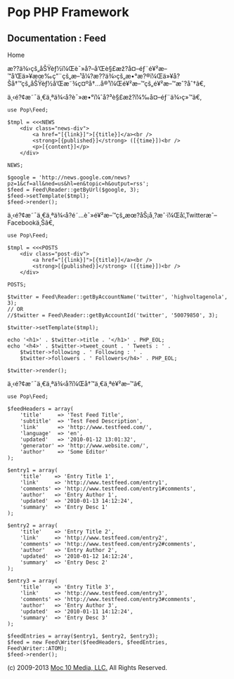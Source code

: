 Pop PHP Framework
=================

Documentation : Feed
--------------------

Home

æ??ä¾›çš„åŠŸèƒ½ï¼Œè¯»å?–å’Œè§£æž?å¤–éƒ¨é¥²æ–™å’Œä»¥æœ‰ç”¨çš„æ–¹å¼?æ??ä¾›çš„æ•°æ?®ï¼Œä»¥å?Šå†™çš„åŠŸèƒ½å’Œæ˜¾ç¤ºå†…å®¹ï¼Œé¥²æ–™çš„é¥²æ–™æˆ?åˆ†ã€‚

ä¸‹é?¢æ˜¯ä¸€ä¸ªä¾‹å­?è¯»æ•°ï¼ˆå?³è§£æž?ï¼‰å¤–éƒ¨ä¾›ç»™ã€‚

    use Pop\Feed;

    $tmpl = <<<NEWS
        <div class="news-div">
            <a href="[{link}]">[{title}]</a><br />
            <strong>[{published}]</strong> ([{time}])<br />
            <p>[{content}]</p>
        </div>

    NEWS;

    $google = 'http://news.google.com/news?pz=1&cf=all&ned=us&hl=en&topic=h&output=rss';
    $feed = Feed\Reader::getByUrl($google, 3);
    $feed->setTemplate($tmpl);
    $feed->render();

ä¸‹é?¢æ˜¯ä¸€ä¸ªä¾‹å­?é˜…è¯»é¥²æ–™çš„æœ?åŠ¡å¸?æˆ·ï¼Œå¦‚Twitteræˆ–Facebookä¸Šã€‚

    use Pop\Feed;

    $tmpl = <<<POSTS
        <div class="post-div">
            <a href="[{link}]">[{title}]</a><br />
            <strong>[{published}]</strong> ([{time}])<br />
        </div>

    POSTS;

    $twitter = Feed\Reader::getByAccountName('twitter', 'highvoltagenola', 3);
    // OR
    //$twitter = Feed\Reader::getByAccountId('twitter', '50079850', 3);

    $twitter->setTemplate($tmpl);

    echo '<h1>' . $twitter->title . '</h1>' . PHP_EOL;
    echo '<h4>' . $twitter->tweet_count . ' Tweets : ' .
        $twitter->following . ' Following : ' .
        $twitter->followers . ' Followers</h4>' . PHP_EOL;

    $twitter->render();

ä¸‹é?¢æ˜¯ä¸€ä¸ªä¾‹å­?ï¼Œå†™ä¸€ä¸ªé¥²æ–™ã€‚

    use Pop\Feed;

    $feedHeaders = array(
        'title'     => 'Test Feed Title',
        'subtitle'  => 'Test Feed Description',
        'link'      => 'http://www.testfeed.com/',
        'language'  => 'en',
        'updated'   => '2010-01-12 13:01:32',
        'generator' => 'http://www.website.com/',
        'author'    => 'Some Editor'
    );

    $entry1 = array(
        'title'    => 'Entry Title 1',
        'link'     => 'http://www.testfeed.com/entry1',
        'comments' => 'http://www.testfeed.com/entry1#comments',
        'author'   => 'Entry Author 1',
        'updated'  => '2010-01-13 14:12:24',
        'summary'  => 'Entry Desc 1'
    );

    $entry2 = array(
        'title'    => 'Entry Title 2',
        'link'     => 'http://www.testfeed.com/entry2',
        'comments' => 'http://www.testfeed.com/entry2#comments',
        'author'   => 'Entry Author 2',
        'updated'  => '2010-01-12 14:12:24',
        'summary'  => 'Entry Desc 2'
    );

    $entry3 = array(
        'title'    => 'Entry Title 3',
        'link'     => 'http://www.testfeed.com/entry3',
        'comments' => 'http://www.testfeed.com/entry3#comments',
        'author'   => 'Entry Author 3',
        'updated'  => '2010-01-11 14:12:24',
        'summary'  => 'Entry Desc 3'
    );

    $feedEntries = array($entry1, $entry2, $entry3);
    $feed = new Feed\Writer($feedHeaders, $feedEntries, Feed\Writer::ATOM);
    $feed->render();

\(c) 2009-2013 [Moc 10 Media, LLC.](http://www.moc10media.com) All
Rights Reserved.
